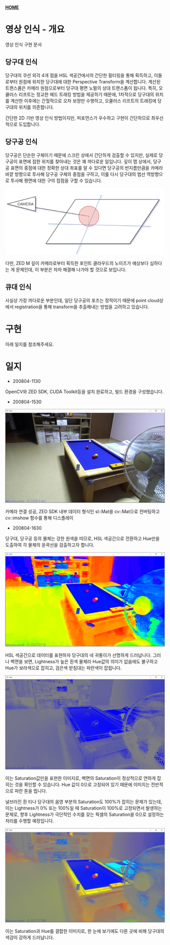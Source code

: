 [**HOME**](/README.md)

# 영상 인식 - 개요

영상 인식 구현 문서

## 당구대 인식

당구대의 쿠션 외각 4개 점을 HSL 색공간에서의 간단한 필터링을 통해 획득하고, 이들로부터 원점에 위치한 당구대에 대한 Perspective Transform을 계산합니다. 계산된 트랜스폼은 카메라 원점으로부터 당구대 평면 노멀의 상대 트랜스폼이 됩니다. 특히, 오큘러스 리프트는 정교한 헤드 트래킹 방법을 제공하기 때문에, 1차적으로 당구대의 위치를 계산한 이후에는 간헐적으로 오차 보정만 수행하고, 오큘러스 리프트의 트래킹에 당구대의 위치를 의존합니다.

간단한 2D 기반 영상 인식 방법이지만, 퍼포먼스가 우수하고 구현이 간단하므로 최우선적으로 도입합니다.

## 당구공 인식


당구공은 단순한 구체이기 때문에 스크린 상에서 간단하게 검출할 수 있지만, 실제로 당구공이 표면에 접한 위치를 찾아내는 것은 꽤 까다로운 일입니다. 깊이 맵 상에서, 당구공 표면의 중점에 대한 정확한 상대 좌표를 알 수 있다면 당구공의 반지름만큼을 카메라 바깥 방향으로 투사해 당구공 구체의 중점을 구하고, 이를 다시 당구대의 법선 역방향으로 투사해 평면에 대한 구의 접점을 구할 수 있습니다.

![](2020-08-03-22-23-02.png)

다만, ZED M 깊이 카메라로부터 획득한 포인트 클라우드의 노이즈가 예상보다 심하다는 게 문제인데, 이 부분은 차차 해결해 나가야 할 것으로 보입니다.

## 큐대 인식

사실상 가장 까다로운 부분인데, 일단 당구공의 포즈는 정적이기 때문에 point cloud상에서 registration을 통해 transform을 추출해내는 방법을 고려하고 있습니다.

# 구현

아래 일지를 참조해주세요. 

# 일지

- 200804-1130

OpenCV와 ZED SDK, CUDA Toolkit등을 설치 완료하고, 빌드 환경을 구성했습니다.

- 200804-1530

![](2020-08-04-18-51-32.png)

카메라 연결 성공, ZED SDK 내부 데이터 형식인 sl::Mat을 cv::Mat으로 컨버팅하고 cv::imshow 함수를 통해 디스플레이

- 200804-1630

당구대, 당구공 등의 물체는 강한 원색을 띠므로, HSL 색공간으로 전환하고 Hue만을 도출하여 각 물체의 윤곽선을 검출하고자 합니다.

![](2020-08-04-18-52-56.png)

HSL 색공간으로 데이터를 표현하자 당구대의 네 귀퉁이가 선명하게 드러납니다. 그러나 벽면을 보면, Lightness가 높은 흰색 물체라 Hue값의 의미가 없음에도 불구하고 Hue가 보라색으로 잡히고, 검은색 받침대는 파란색이 잡힙니다.

![](2020-08-04-18-54-09.png)

이는 Saturation값만을 표현한 이미지로, 벽면의 Saturation이 정상적으로 연하게 잡히는 것을 확인할 수 있습니다. Hue 값이 0으로 고정되어 있기 때문에 이미지는 전반적으로 파란 톤을 띱니다.

널브러진 흰 티나 당구대의 음영 부분의 Saturation도 100%가 잡히는 문제가 있는데, 이는 Lightness가 0% 또는 100%일 때 Saturation이 100%로 고정되면서 발생하는 문제로, 향후 Lightness가 극단적인 수치를 갖는 픽셀의 Saturation을 0으로 설정하는 처리를 수행할 예정입니다.

![](2020-08-04-18-55-40.png)

이는 Saturation과 Hue를 결합한 이미지로, 한 눈에 보기에도 다른 곳에 비해 당구대의 색감이 강하게 드러납니다. 

